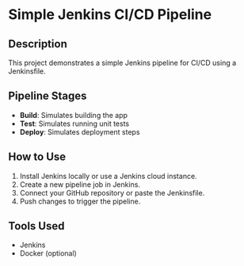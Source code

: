 # Simple Jenkins CI/CD Pipeline

## Description
This project demonstrates a simple Jenkins pipeline for CI/CD using a Jenkinsfile.

## Pipeline Stages
- **Build**: Simulates building the app
- **Test**: Simulates running unit tests
- **Deploy**: Simulates deployment steps

## How to Use
1. Install Jenkins locally or use a Jenkins cloud instance.
2. Create a new pipeline job in Jenkins.
3. Connect your GitHub repository or paste the Jenkinsfile.
4. Push changes to trigger the pipeline.

## Tools Used
- Jenkins
- Docker (optional)
